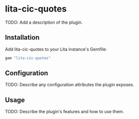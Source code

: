 # lita-cic-quotes

TODO: Add a description of the plugin.

## Installation

Add lita-cic-quotes to your Lita instance's Gemfile:

``` ruby
gem "lita-cic-quotes"
```

## Configuration

TODO: Describe any configuration attributes the plugin exposes.

## Usage

TODO: Describe the plugin's features and how to use them.
